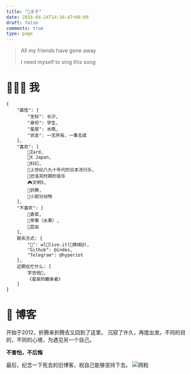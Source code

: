 ```yaml
---
title: "📌关于"
date: 2018-04-24T14:34:47+08:00
draft: false
comments: true
type: page
---
```


> All my friends have gone away
>
> I need myself to sing this song

# 👨🏻‍🚀 我
```
{
    "属性": {
        "坐标": 长沙,
        "身份": 学生,
        "星座": 水瓶,
        "状态": 一无所有，一事无成
    },
    "喜欢": [
        💖Zard,
        💖X Japan,
        🌌科幻, 
        💽上世纪八九十年代的日本流行乐, 
        🎻巴洛克时期的音乐
        🎮文明5,
        🔎折腾,
        🦔小部分动物
    ],
    "不喜欢": [
        🥗香菜,
        🍎苹果（水果）,
        🐛昆虫
    ],
    联系方式: {
        "📧": wl🔹live.it(🔹换成@),
        "Github": @indes,
        "Telegram": @hyperiot
    },
    近期在忙什么: [
        学吉他🎸,
        《星辰的繼承者》
    ]
}
```

# 📘 博客
开始于2012，折腾来折腾去又回到了这里。
沉寂了许久，再度出发。不同的目的，不同的心境，为遇见另一个自己。

**不害怕，不后悔**


最后，纪念一下死去的旧博客，祝自己能够坚持下去。
![网粒](https://hesayhugo-1251211798.cosgz.myqcloud.com/about/Screenshot_2018-09-12.jpg)

